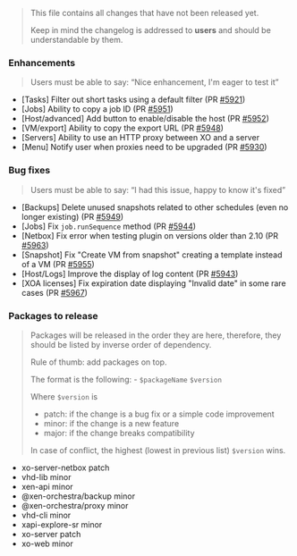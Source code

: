 > This file contains all changes that have not been released yet.
>
> Keep in mind the changelog is addressed to **users** and should be
> understandable by them.

### Enhancements

> Users must be able to say: “Nice enhancement, I'm eager to test it”

- [Tasks] Filter out short tasks using a default filter (PR [#5921](https://github.com/vatesfr/xen-orchestra/pull/5921))
- [Jobs] Ability to copy a job ID (PR [#5951](https://github.com/vatesfr/xen-orchestra/pull/5951))
- [Host/advanced] Add button to enable/disable the host (PR [#5952](https://github.com/vatesfr/xen-orchestra/pull/5952))
- [VM/export] Ability to copy the export URL (PR [#5948](https://github.com/vatesfr/xen-orchestra/pull/5948))
- [Servers] Ability to use an HTTP proxy between XO and a server
- [Menu] Notify user when proxies need to be upgraded (PR [#5930](https://github.com/vatesfr/xen-orchestra/pull/5930))

### Bug fixes

> Users must be able to say: “I had this issue, happy to know it's fixed”

- [Backups] Delete unused snapshots related to other schedules (even no longer existing) (PR [#5949](https://github.com/vatesfr/xen-orchestra/pull/5949))
- [Jobs] Fix `job.runSequence` method (PR [#5944](https://github.com/vatesfr/xen-orchestra/pull/5944))
- [Netbox] Fix error when testing plugin on versions older than 2.10 (PR [#5963](https://github.com/vatesfr/xen-orchestra/pull/5963))
- [Snapshot] Fix "Create VM from snapshot" creating a template instead of a VM (PR [#5955](https://github.com/vatesfr/xen-orchestra/pull/5955))
- [Host/Logs] Improve the display of log content (PR [#5943](https://github.com/vatesfr/xen-orchestra/pull/5943))
- [XOA licenses] Fix expiration date displaying "Invalid date" in some rare cases (PR [#5967](https://github.com/vatesfr/xen-orchestra/pull/5967))

### Packages to release

> Packages will be released in the order they are here, therefore, they should
> be listed by inverse order of dependency.
>
> Rule of thumb: add packages on top.
>
> The format is the following: - `$packageName` `$version`
>
> Where `$version` is
>
> - patch: if the change is a bug fix or a simple code improvement
> - minor: if the change is a new feature
> - major: if the change breaks compatibility
>
> In case of conflict, the highest (lowest in previous list) `$version` wins.

- xo-server-netbox patch
- vhd-lib minor
- xen-api minor
- @xen-orchestra/backup minor
- @xen-orchestra/proxy minor
- vhd-cli minor
- xapi-explore-sr minor
- xo-server patch
- xo-web minor
